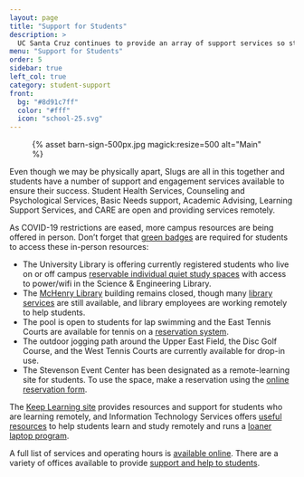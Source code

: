 ```yaml
---
layout: page
title: "Support for Students"
description: >
  UC Santa Cruz continues to provide an array of support services so students—on campus or remote—can continue to thrive both personally and academically during this uncertain time.
menu: "Support for Students"
order: 5
sidebar: true
left_col: true
category: student-support
front:
  bg: "#8d91c7ff"
  color: "#fff"
  icon: "school-25.svg"
---
```


<figure class="inline-image right">
{% asset barn-sign-500px.jpg magick:resize=500 alt="Main" %}</figure>

Even though we may be physically apart, Slugs are all in this together and students have a number of support and engagement services available to ensure their success. Student Health Services, Counseling and Psychological Services, Basic Needs support, Academic Advising, Learning Support Services, and CARE are open and providing services remotely. 

As COVID-19 restrictions are eased, more campus resources are being offered in person. Don’t forget that [green badges](https://healthcenter.ucsc.edu/services/covid-19/covid19-students.html) are required for students to access these in-person resources:

* The University Library is offering currently registered students who live on or off campus [reservable individual quiet study spaces](https://news.ucsc.edu/2021/02/reserve-study-space.html) with access to power/wifi in the Science & Engineering Library.
* The [McHenry Library](https://library.ucsc.edu/) building remains closed, though many [library services](https://guides.library.ucsc.edu/remote-access) are still available, and library employees are working remotely to help students.
* The pool is open to students for lap swimming and the East Tennis Courts are available for tennis on a [reservation system](https://campusrec.ucsc.edu/Program/GetProducts?classification=26e7654b-b3c6-45de-ac5e-967a7ade45c3). 
* The outdoor jogging path around the Upper East Field, the Disc Golf Course, and the West Tennis Courts are currently available for drop-in use. 
* The Stevenson Event Center has been designated as a remote-learning site for students. To use the space, make a reservation using the [online reservation form](https://ucscsec.youcanbook.me).

The [Keep Learning site](https://keeplearning.ucsc.edu) provides resources and support for students who are learning remotely, and Information Technology Services offers [useful resources](https://its.ucsc.edu/covid-19/students-remotely.html) to help students learn and study remotely and runs a [loaner laptop program](https://its.ucsc.edu/covid-19/students-remotely.html#loaner).

A full list of services and operating hours is [available online](/support-for-students/campus-services). There are a variety of offices available to provide [support and help to students](/support-for-students/resources). 

